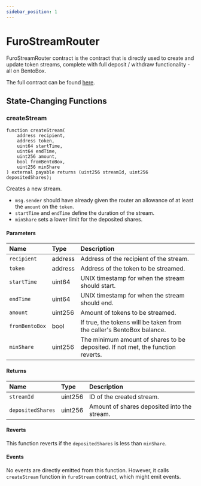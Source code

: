 ```yaml
---
sidebar_position: 1
---
```


# FuroStreamRouter

FuroStreamRouter contract is the contract that is directly used to create and update token streams, complete with full deposit / withdraw functionality - all on BentoBox.

The full contract can be found [here](https://github.com/sushiswap/sushiswap/blob/master/protocols/furo/contracts/FuroStreamRouter.sol).

## State-Changing Functions

### createStream

```solidity
function createStream(
    address recipient,
    address token,
    uint64 startTime,
    uint64 endTime,
    uint256 amount,
    bool fromBentoBox,
    uint256 minShare
) external payable returns (uint256 streamId, uint256 depositedShares);
```

Creates a new stream.

-   `msg.sender` should have already given the router an allowance of at least the `amount` on the `token`.
-   `startTime` and `endTime` define the duration of the stream.
-   `minShare` sets a lower limit for the deposited shares.

#### Parameters

| Name           | Type    | Description                                                                     |
| :------------- | :------ | :------------------------------------------------------------------------------ |
| `recipient`    | address | Address of the recipient of the stream.                                         |
| `token`        | address | Address of the token to be streamed.                                            |
| `startTime`    | uint64  | UNIX timestamp for when the stream should start.                                |
| `endTime`      | uint64  | UNIX timestamp for when the stream should end.                                  |
| `amount`       | uint256 | Amount of tokens to be streamed.                                                |
| `fromBentoBox` | bool    | If true, the tokens will be taken from the caller's BentoBox balance.           |
| `minShare`     | uint256 | The minimum amount of shares to be deposited. If not met, the function reverts. |

#### Returns

| Name              | Type    | Description                                 |
| :---------------- | :------ | :------------------------------------------ |
| `streamId`        | uint256 | ID of the created stream.                   |
| `depositedShares` | uint256 | Amount of shares deposited into the stream. |

#### Reverts

This function reverts if the `depositedShares` is less than `minShare`.

#### Events

No events are directly emitted from this function. However, it calls `createStream` function in `furoStream` contract, which might emit events.

